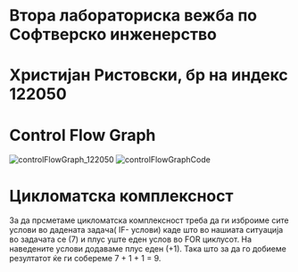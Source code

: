 # Втора лабораториска вежба по Софтверско инженерство
# Христијан Ристовски, бр на индекс 122050
# Control Flow Graph
![controlFlowGraph_122050](https://user-images.githubusercontent.com/52156764/171753815-b70365c4-e40d-4411-bc68-6bc5524e0cfd.png)
![controlFlowGraphCode](https://user-images.githubusercontent.com/52156764/171760263-aed0bf1c-78ba-450b-bfbb-ad3232880b9e.png)
# Цикломатска комплексност
За да прсметаме цикломатска комплексност треба да ги изброиме сите услови во дадената задача( IF- услови) каде што во нашиата ситуација во задачата се (7)
и плус уште еден услов во FOR циклусот. На наведените услови додаваме плус еден (+1).
Така што за да го добиеме резултатот ќе ги собереме 7 + 1 + 1 = 9.
